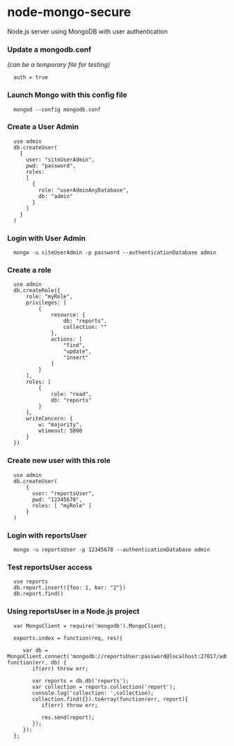 node-mongo-secure
=================

Node.js server using MongoDB with user authentication


### Update a mongodb.conf 
*(can be a temporary file for testing)*

      auth = true


### Launch Mongo with this config file

      mongod --config mongodb.conf


### Create a User Admin

      use admin
      db.createUser(
        {
          user: "siteUserAdmin",
          pwd: "password",
          roles:
          [
            {
              role: "userAdminAnyDatabase",
              db: "admin"
            }
          ]
        }
      )


### Login with User Admin

      mongo -u siteUserAdmin -p password --authenticationDatabase admin


### Create a role

      use admin
      db.createRole({
          role: "myRole",
          privileges: [
              {
                  resource: {
                      db: "reports",
                      collection: ""
                  },
                  actions: [
                      "find",
                      "update",
                      "insert"
                  ]
              }
          ],
          roles: [
              {
                  role: "read",
                  db: "reports"
              }
          ],
          writeConcern: {
              w: "majority",
              wtimeout: 5000
          }
      })


### Create new user with this role

      use admin
      db.createUser(
          {
            user: "reportsUser",
            pwd: "12345678",
            roles: [ "myRole" ]
          }
      )


### Login with reportsUser

      mongo -u reportsUser -p 12345678 --authenticationDatabase admin


### Test reportsUser access

      use reports
      db.report.insert({foo: 1, bar: "2"})
      db.report.find()



### Using reportsUser in a Node.js project

      var MongoClient = require('mongodb').MongoClient;

      exports.index = function(req, res){

         var db = MongoClient.connect('mongodb://reportsUser:password@localhost:27017/admin', function(err, db) {
            if(err) throw err;

            var reports = db.db('reports');
            var collection = reports.collection('report');
            console.log('collection: ',collection);
            collection.find({}).toArray(function(err, report){
               if(err) throw err;

               res.send(report);
            });
         });
      };


